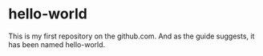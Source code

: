 # hello-world
This is my first repository on the github.com. And as the guide suggests, it has been named hello-world.
